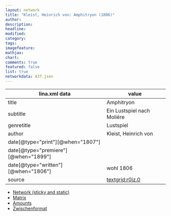 ```yaml
---
layout: network
title: "Kleist, Heinrich von: Amphitryon (1806)"
author:
description:
headline:
modified:
category:
tags:
imagefeature: 
mathjax: 
chart: 
comments: true
featured: false
list: true
networkdata: 437.json
---
```

lina.xml data  | value
------------- | -------------
title|Amphitryon
subtitle|Ein Lustspiel nach Molière
genretitle|Lustspiel
author|Kleist, Heinrich von
date[@type="print"][@when="1807"]|
date[@type="premiere"][@when="1899"]|
date[@type="written"][@when="1806"]|wohl 1806
source|[textgrid:r0jz.0](https://textgridlab.org/1.0/tgcrud-public/rest/textgrid:r0jz.0/data)



* [Network (sticky and static)](/network437)
* [Matrix](/matrix437)
* [Amounts](/amounts437)
* [Zwischenformat](/lina437 )
